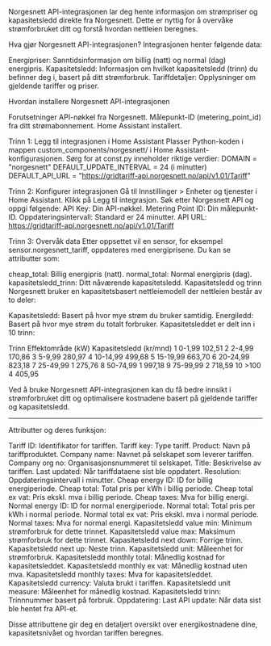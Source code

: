Norgesnett API-integrasjonen lar deg hente informasjon om strømpriser og kapasitetsledd direkte fra Norgesnett. Dette er nyttig for å overvåke strømforbruket ditt og forstå hvordan nettleien beregnes.

Hva gjør Norgesnett API-integrasjonen?
Integrasjonen henter følgende data:

Energipriser: Sanntidsinformasjon om billig (natt) og normal (dag) energipris.
Kapasitetsledd: Informasjon om hvilket kapasitetsledd (trinn) du befinner deg i, basert på ditt strømforbruk.
Tariffdetaljer: Opplysninger om gjeldende tariffer og priser.

Hvordan installere Norgesnett API-integrasjonen

Forutsetninger
API-nøkkel fra Norgesnett.
Målepunkt-ID (metering_point_id) fra ditt strømabonnement.
Home Assistant installert.

Trinn 1: Legg til integrasjonen i Home Assistant
Plasser Python-koden i mappen custom_components/norgesnett/ i Home Assistant-konfigurasjonen.
Sørg for at const.py inneholder riktige verdier:
DOMAIN = "norgesnett"
DEFAULT_UPDATE_INTERVAL = 24 (i minutter)
DEFAULT_API_URL = "https://gridtariff-api.norgesnett.no/api/v1.01/Tariff"

Trinn 2: Konfigurer integrasjonen
Gå til Innstillinger > Enheter og tjenester i Home Assistant.
Klikk på Legg til integrasjon.
Søk etter Norgesnett API og oppgi følgende:
API Key: Din API-nøkkel.
Metering Point ID: Din målepunkt-ID.
Oppdateringsintervall: Standard er 24 minutter.
API URL: https://gridtariff-api.norgesnett.no/api/v1.01/Tariff

Trinn 3: Overvåk data
Etter oppsettet vil en sensor, for eksempel sensor.norgesnett_tariff, oppdateres med energiprisene. Du kan se attributter som:

cheap_total: Billig energipris (natt).
normal_total: Normal energipris (dag).
kapasitetsledd_trinn: Ditt nåværende kapasitetsledd.
Kapasitetsledd og trinn
Norgesnett bruker en kapasitetsbasert nettleiemodell der nettleien består av to deler:

Kapasitetsledd: Basert på hvor mye strøm du bruker samtidig.
Energiledd: Basert på hvor mye strøm du totalt forbruker.
Kapasitetsleddet er delt inn i 10 trinn:

Trinn	Effektområde (kW)	Kapasitetsledd (kr/mnd)
1	0-1,99	102,51
2	2-4,99	170,86
3	5-9,99	280,97
4	10-14,99	499,68
5	15-19,99	663,70
6	20-24,99	823,18
7	25-49,99	1 275,76
8	50-74,99	1 997,18
9	75-99,99	2 718,59
10	>100	4 405,95

Ved å bruke Norgesnett API-integrasjonen kan du få bedre innsikt i strømforbruket ditt og optimalisere kostnadene basert på gjeldende tariffer og kapasitetsledd.

-------------

Attributter og deres funksjon:

Tariff ID: Identifikator for tariffen.
Tariff key: Type tariff.
Product: Navn på tariffproduktet.
Company name: Navnet på selskapet som leverer tariffen.
Company org no: Organisasjonsnummeret til selskapet.
Title: Beskrivelse av tariffen.
Last updated: Når tariffdataene sist ble oppdatert.
Resolution: Oppdateringsintervall i minutter.
Cheap energy ID: ID for billig energiperiode.
Cheap total: Total pris per kWh i billig periode.
Cheap total ex vat: Pris ekskl. mva i billig periode.
Cheap taxes: Mva for billig energi.
Normal energy ID: ID for normal energiperiode.
Normal total: Total pris per kWh i normal periode.
Normal total ex vat: Pris ekskl. mva i normal periode.
Normal taxes: Mva for normal energi.
Kapasitetsledd value min: Minimum strømforbruk for dette trinnet.
Kapasitetsledd value max: Maksimum strømforbruk for dette trinnet.
Kapasitetsledd next down: Forrige trinn.
Kapasitetsledd next up: Neste trinn.
Kapasitetsledd unit: Måleenhet for strømforbruk.
Kapasitetsledd monthly total: Månedlig kostnad for kapasitetsleddet.
Kapasitetsledd monthly ex vat: Månedlig kostnad uten mva.
Kapasitetsledd monthly taxes: Mva for kapasitetsleddet.
Kapasitetsledd currency: Valuta brukt i tariffen.
Kapasitetsledd unit measure: Måleenhet for månedlig kostnad.
Kapasitetsledd trinn: Trinnnummer basert på forbruk.
Oppdatering: Last API update: Når data sist ble hentet fra API-et.


Disse attributtene gir deg en detaljert oversikt over energikostnadene dine, kapasitetsnivået og hvordan tariffen beregnes.
